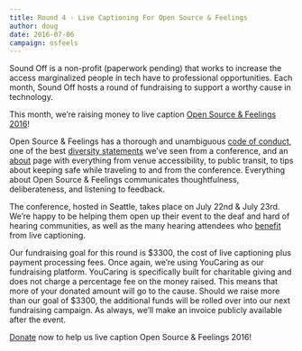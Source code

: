 ```yaml
---
title: Round 4 - Live Captioning For Open Source & Feelings
author: doug
date: 2016-07-06
campaign: osfeels
---
```


Sound Off is a non-profit (paperwork pending) that works to increase the access marginalized people in tech have to professional opportunities. Each month, Sound Off hosts a round of fundraising to support a worthy cause in technology.

This month, we’re raising money to live caption [Open Source & Feelings 2016][osf]!

Open Source & Feelings has a thorough and unambiguous [code of conduct][coc], one of the best [diversity statements][div] we’ve seen from a conference, and an [about][about] page with everything from venue accessibility, to public transit, to tips about keeping safe while traveling to and from the conference. Everything about Open Source & Feelings communicates thoughtfulness, deliberateness, and listening to feedback.

The conference, hosted in Seattle, takes place on July 22nd & July 23rd. We’re happy to be helping them open up their event to the deaf and hard of hearing communities, as well as the many hearing attendees who [benefit][ashleyblog] from live captioning.

Our fundraising goal for this round is $3300, the cost of live captioning plus payment processing fees. Once again, we’re using YouCaring as our fundraising platform. YouCaring is specifically built for charitable giving and does not charge a percentage fee on the money raised. This means that more of your donated amount will go to the cause. Should we raise more than our goal of $3300, the additional funds will be rolled over into our next fundraising campaign. As always, we’ll make an invoice publicly available after the event.

[Donate][donate] now to help us live caption Open Source & Feelings 2016!

[coc]: http://www.osfeels.com/conduct
[div]: http://www.osfeels.com/diversity/
[about]: http://www.osfeels.com/about/
[ashleyblog]: http://ashleynh.me/live-captioning/
[donate]: https://www.youcaring.com/sound-off-osfeels
[osf]: http://www.osfeels.com